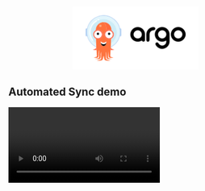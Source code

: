 <p align="center">
  <img src="../.img/argocd.svg" width="250" alt="ArgoCD Logo" />
</p>

## Automated Sync demo

![ArgoCD Automated Sync demo on Kubernetes](../.img/ArgoCD_demo.webm)
